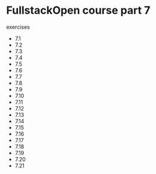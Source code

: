 # FullstackOpen course part 7

exercises

- 7.1
- 7.2
- 7.3
- 7.4
- 7.5
- 7.6
- 7.7
- 7.8
- 7.9
- 7.10
- 7.11
- 7.12
- 7.13
- 7.14
- 7.15
- 7.16
- 7.17
- 7.18
- 7.19
- 7.20
- 7.21
